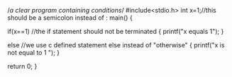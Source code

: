 /*a clear program containing conditions*/
#include<stdio.h>
int x=1;//this should be a semicolon instead of :
main()
{

  if(x==1) //the if statement should not be terminated
{
   printf("x equals 1");
}

  else  //we use c defined statement else instead of "otherwise"
{
    printf("x is not equal to 1 ");
}

  return 0;
}


